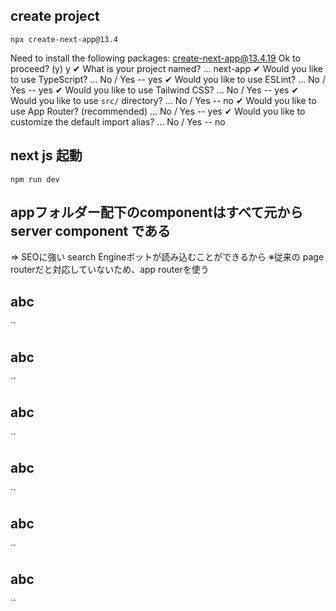 ## create project
`npx create-next-app@13.4`

Need to install the following packages:
create-next-app@13.4.19
Ok to proceed? (y) y
✔ What is your project named? … next-app
✔ Would you like to use TypeScript? … No / Yes  --  yes
✔ Would you like to use ESLint? … No / Yes  --  yes
✔ Would you like to use Tailwind CSS? … No / Yes  --  yes
✔ Would you like to use `src/` directory? … No / Yes  --  no
✔ Would you like to use App Router? (recommended) … No / Yes  --  yes
✔ Would you like to customize the default import alias? … No / Yes  --  no

## next js 起動
`npm run dev`

## appフォルダー配下のcomponentはすべて元から server component である
=> SEOに強い search Engineボットが読み込むことができるから
※従来の page routerだと対応していないため、app routerを使う

## abc
``

## abc
``

## abc
``

## abc
``

## abc
``

## abc
``

